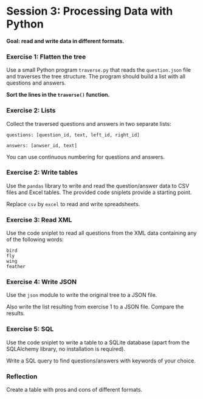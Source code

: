 
# Session 3: Processing Data with Python

**Goal: read and write data in different formats.**

### Exercise 1: Flatten the tree

Use a small Python program `traverse.py` that reads the `question.json` file and traverses the tree structure.
The program should build a list with all questions and answers.

**Sort the lines in the `traverse()` function.**


### Exercise 2: Lists

Collect the traversed questions and answers in two separate lists:

    questions: [question_id, text, left_id, right_id]

    answers: [anwser_id, text]

You can use continuous numbering for questions and answers.

### Exercise 2: Write tables

Use the `pandas` library to write and read the question/answer data to CSV files and Excel tables.
The provided code sniplets provide a starting point.

Replace `csv` by `excel` to read and write spreadsheets.

### Exercise 3: Read XML

Use the code sniplet to read all questions from the XML data containing any of the following words:

    bird
    fly
    wing
    feather

### Exercise 4: Write JSON

Use the `json` module to write the original tree to a JSON file.

Also write the list resulting from exercise 1 to a JSON file. Compare the results.

### Exercise 5: SQL

Use the code sniplet to write a table to a SQLite database (apart from the SQLAlchemy library, no installation is required).

Write a SQL query to find questions/answers with keywords of your choice.

### Reflection

Create a table with pros and cons of different formats.
